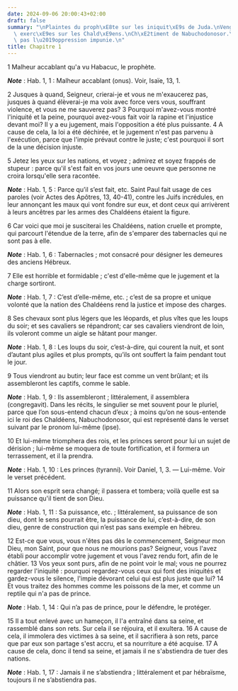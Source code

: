 ```yaml
---
date: 2024-09-06 20:00:43+02:00
draft: false
summary: "\nPlaintes du proph\xE8te sur les iniquit\xE9s de Juda.\nVengeances du Seigneur\
  \ exerc\xE9es sur les Chald\xE9ens.\nCh\xE2timent de Nabuchodonosor.\nDieu ne laisse\
  \ pas l\u2019oppression impunie.\n"
title: Chapitre 1
---
```





1 Malheur accablant qu'a vu Habacuc, le prophète.

***Note*** :  Hab. 1, 1 : Malheur accablant (onus). Voir, Isaïe, 13, 1.


2 Jusques à quand, Seigneur, crierai-je et vous ne m'exaucerez pas, jusques à quand élèverai-je ma voix avec force vers vous, souffrant violence, et vous ne me sauverez pas? 3 Pourquoi m'avez-vous montré l'iniquité et la peine, pourquoi avez-vous fait voir la rapine et l'injustice devant moi? Il y a eu jugement, mais l'opposition a été plus puissante. 4 A cause de cela, la loi a été déchirée, et le jugement n'est pas parvenu à l'exécution, parce que l'impie prévaut contre le juste; c'est pourquoi il sort de la une décision injuste.


5 Jetez les yeux sur les nations, et voyez ; admirez et soyez frappés de stupeur : parce qu'il s'est fait en vos jours une oeuvre que personne ne croira lorsqu'elle sera racontée.

***Note*** :  Hab. 1, 5 : Parce qu’il s’est fait, etc. Saint Paul fait usage de ces paroles (voir Actes des Apôtres, 13, 40-41), contre les Juifs incrédules, en leur annonçant les maux qui vont fondre sur eux, et dont ceux qui arrivèrent à leurs ancêtres par les armes des Chaldéens étaient la figure.

6 Car voici que moi je susciterai les Chaldéens, nation cruelle et prompte, qui parcourt l'étendue de la terre, afin de s'emparer des tabernacles qui ne sont pas à elle.

***Note*** :  Hab. 1, 6 : Tabernacles ; mot consacré pour désigner les demeures des anciens Hébreux.

7 Elle est horrible et formidable ; c'est d'elle-même que le jugement et la charge sortiront.

***Note*** :  Hab. 1, 7 : C’est d’elle-même, etc. ; c’est de sa propre et unique volonté que la nation des Chaldéens rend la justice et impose des charges.

8 Ses chevaux sont plus légers que les léopards, et plus vîtes que les loups du soir; et ses cavaliers se répandront; car ses cavaliers viendront de loin, ils voleront comme un aigle se hâtant pour manger.

***Note*** :  Hab. 1, 8 : Les loups du soir, c’est-à-dire, qui courent la nuit, et sont d’autant plus agiles et plus prompts, qu’ils ont souffert la faim pendant tout le jour.

9 Tous viendront au butin; leur face est comme un vent brûlant; et ils assembleront les captifs, comme le sable.

***Note*** :  Hab. 1, 9 : Ils assembleront ; littéralement, il assemblera (congregavit). Dans les récits, le singulier se met souvent pour le pluriel, parce que l’on sous-entend chacun d’eux ; à moins qu’on ne sous-entende ici le roi des Chaldéens, Nabuchodonosor, qui est représenté dans le verset suivant par le pronom lui-même (ipse).

10 Et lui-même triomphera des rois, et les princes seront pour lui un sujet de dérision ; lui-même se moquera de toute fortification, et il formera un terrassement, et il la prendra.

***Note*** :  Hab. 1, 10 : Les princes (tyranni). Voir Daniel, 1, 3. ― Lui-même. Voir le verset précédent.

11 Alors son esprit sera changé; il passera et tombera; voilà quelle est sa puissance qu'il tient de son Dieu.

***Note*** :  Hab. 1, 11 : Sa puissance, etc. ; littéralement, sa puissance de son dieu, dont le sens pourrait être, la puissance de lui, c’est-à-dire, de son dieu, genre de construction qui n’est pas sans exemple en hébreu.

12 Est-ce que vous, vous n'êtes pas dès le commencement, Seigneur mon Dieu, mon Saint, pour que nous ne mourions pas? Seigneur, vous l'avez établi pour accomplir votre jugement et vous l'avez rendu fort, afin de le châtier. 13 Vos yeux sont purs, afin de ne point voir le mal; vous ne pourrez regarder l'iniquité : pourquoi regardez-vous ceux qui font des iniquités et gardez-vous le silence, l'impie dévorant celui qui est plus juste que lui? 14 Et vous traitez des hommes comme les poissons de la mer, et comme un reptile qui n'a pas de prince.

***Note*** :  Hab. 1, 14 : Qui n’a pas de prince, pour le défendre, le protéger.

15 Il a tout enlevé avec un hameçon, il l'a entraîné dans sa seine, et rassemblé dans son rets. Sur cela il se réjouira, et il exultera. 16 A cause de cela, il immolera des victimes à sa seine, et il sacrifiera à son rets, parce que par eux son partage s'est accru, et sa nourriture a été acquise. 17 A cause de cela, donc il tend sa seine, et jamais il ne s'abstiendra de tuer des nations.

***Note*** :  Hab. 1, 17 : Jamais il ne s’abstiendra ; littéralement et par hébraïsme, toujours il ne s’abstiendra pas.

